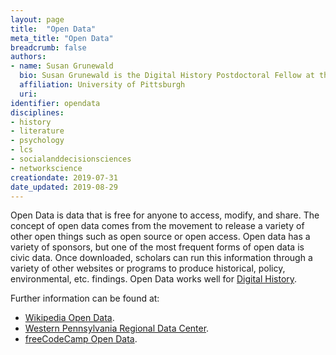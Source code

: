 ```yaml
---
layout: page
title:  "Open Data"
meta_title: "Open Data"
breadcrumb: false
authors:
- name: Susan Grunewald
  bio: Susan Grunewald is the Digital History Postdoctoral Fellow at the University of Pittsburgh’s World History Center. She received her PhD from Carnegie Mellon University, where she was a two-time A.W. Mellon Fellow in Digital Humanities. Her research focuses on Soviet history, particularly German prisoners of war in the USSR during and after the Second World War.
  affiliation: University of Pittsburgh
  uri:
identifier: opendata
disciplines:
- history
- literature
- psychology
- lcs
- socialanddecisionsciences
- networkscience
creationdate: 2019-07-31
date_updated: 2019-08-29
---
```


Open Data is data that is free for anyone to access, modify, and share. The concept of open data comes from the movement to release a variety of other open things such as open source or open access. Open data has a variety of sponsors, but one of the most frequent forms of open data is civic data. Once downloaded, scholars can run this information through a variety of other websites or programs to produce historical, policy, environmental, etc. findings. Open Data works well for [Digital History](#topic_digitalhistory).

Further information can be found at:
 -  [Wikipedia Open Data](https://en.wikipedia.org/wiki/Open_data).
 -  [Western Pennsylvania Regional Data Center](http://www.wprdc.org/).
 -  [freeCodeCamp Open Data](https://www.freecodecamp.org/news/https-medium-freecodecamp-org-best-free-open-data-sources-anyone-can-use-a65b514b0f2d/).
